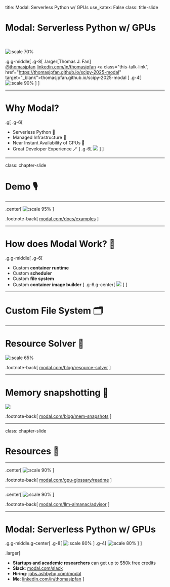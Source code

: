 title: Modal: Serverless Python w/ GPUs
use_katex: False
class: title-slide

# Modal: Serverless Python w/ GPUs
<br>

![:scale 70%](images/modal.png)

.g.g-middle[
.g-8[
.larger[Thomas J. Fan]<br>
<a href="https://www.github.com/thomasjpfan" target="_blank" class="title-link"><span class="icon icon-github right-margin"></span>@thomasjpfan</a>
<a href="https://linkedin.com/in/thomasjpfan" target="_blank" class="this-talk-link">linkedin.com/in/thomasjpfan</a>
<a class="this-talk-link", href="https://thomasjpfan.github.io/scipy-2025-modal" target="_blank">thomasjpfan.github.io/scipy-2025-modal</a>
]
.g-4[
![:scale 90%](images/qrcode.png)
]
]

---

# Why Modal?

.g[
.g-6[
- Serverless Python 🐍
- Managed Infrastructure 📖
- Near Instant Availability of GPUs 🚀
- Great Developer Experience 🪄
]
.g-6[
![](images/modal.png)
]
]

---

class: chapter-slide

# Demo 🎙️

---

.center[
![:scale 95%](images/modal-docs.jpeg)
]

.footnote-back[
[modal.com/docs/examples](https://modal.com/docs/examples)
]

---

# How does Modal Work? 🧠

.g.g-middle[
.g-6[
- Custom **container runtime**
- Custom **scheduler**
- Custom **file system**
- Custom **container image builder**
]
.g-6.g-center[
![](images/modal.png)
]
]

---

# Custom File System 🗂️

---

# Resource Solver 🧮

![:scale 65%](images/constraints.png)

.footnote-back[
[modal.com/blog/resource-solver](https://modal.com/blog/resource-solver)
]

---

# Memory snapshotting 📸

![](images/snapshot.png)

.footnote-back[
[modal.com/blog/mem-snapshots](https://modal.com/blog/mem-snapshots)
]

---

class: chapter-slide

# Resources 📖

---

.center[
![:scale 90%](images/gpu-glossary.png)
]

.footnote-back[
[modal.com/gpu-glossary/readme](https://modal.com/gpu-glossary/readme)
]

---


.center[
![:scale 90%](images/llm-almanac.jpeg)
]

.footnote-back[
[modal.com/llm-almanac/advisor](https://modal.com/llm-almanac/advisor)
]

---

# Modal: Serverless Python w/ GPUs

.g.g-middle.g-center[
.g-8[
![:scale 80%](images/modal.png)
]
.g-4[
![:scale 80%](images/qrcode.png)
]
]

.larger[

- **Startups and academic researchers** can get up to $50k free credits
- **Slack**: [modal.com/slack](https://modal.com/slack)
- **Hiring**: [jobs.ashbyhq.com/modal](https://jobs.ashbyhq.com/modal)
- **Me**: [linkedin.com/in/thomasjpfan](https://linkedin.com/in/thomasjpfan)
]
